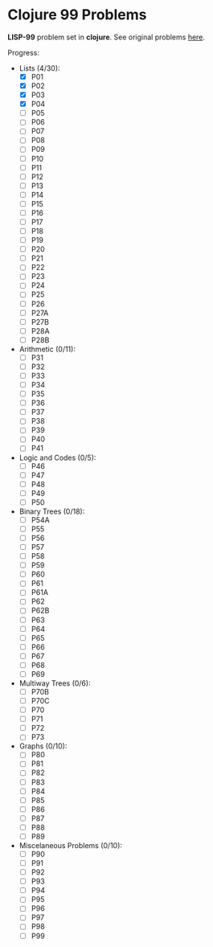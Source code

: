 # Clojure 99 Problems

**LISP-99** problem set in **clojure**.
See original problems [here](http://www.ic.unicamp.br/~meidanis/courses/mc336/2006s2/funcional/L-99_Ninety-Nine_Lisp_Problems.html).

Progress:
- Lists (4/30):
  - [x] P01
  - [x] P02
  - [x] P03
  - [x] P04
  - [ ] P05
  - [ ] P06
  - [ ] P07
  - [ ] P08
  - [ ] P09
  - [ ] P10
  - [ ] P11
  - [ ] P12
  - [ ] P13
  - [ ] P14
  - [ ] P15
  - [ ] P16
  - [ ] P17
  - [ ] P18
  - [ ] P19
  - [ ] P20
  - [ ] P21
  - [ ] P22
  - [ ] P23
  - [ ] P24
  - [ ] P25
  - [ ] P26
  - [ ] P27A
  - [ ] P27B
  - [ ] P28A
  - [ ] P28B

- Arithmetic (0/11):
  - [ ] P31
  - [ ] P32
  - [ ] P33
  - [ ] P34
  - [ ] P35
  - [ ] P36
  - [ ] P37
  - [ ] P38
  - [ ] P39
  - [ ] P40
  - [ ] P41

- Logic and Codes (0/5):
  - [ ] P46
  - [ ] P47
  - [ ] P48
  - [ ] P49
  - [ ] P50

- Binary Trees (0/18):
  - [ ] P54A
  - [ ] P55
  - [ ] P56
  - [ ] P57
  - [ ] P58
  - [ ] P59
  - [ ] P60
  - [ ] P61
  - [ ] P61A
  - [ ] P62
  - [ ] P62B
  - [ ] P63
  - [ ] P64
  - [ ] P65
  - [ ] P66
  - [ ] P67
  - [ ] P68
  - [ ] P69

- Multiway Trees (0/6):
  - [ ] P70B
  - [ ] P70C
  - [ ] P70
  - [ ] P71
  - [ ] P72
  - [ ] P73

- Graphs (0/10):
  - [ ] P80
  - [ ] P81
  - [ ] P82
  - [ ] P83
  - [ ] P84
  - [ ] P85
  - [ ] P86
  - [ ] P87
  - [ ] P88
  - [ ] P89

- Miscelaneous Problems (0/10):
  - [ ] P90
  - [ ] P91
  - [ ] P92
  - [ ] P93
  - [ ] P94
  - [ ] P95
  - [ ] P96
  - [ ] P97
  - [ ] P98
  - [ ] P99
